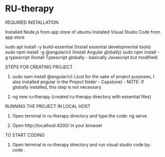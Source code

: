 # RU-therapy
REQUIRED INSTALLATION

Installed Node.js from app store of ubuntu
Installed Visual Studio Code from app store


sudo apt install -y build-essential (Install essential developmental tools)
sudo npm install -g @angular/cli (Install Angular globally)
sudo npm install -g typescript (Install Typescript globally - basically Javascript but modified)



STEPS FOR CREATING PROJECT

1. sudo npm install @angular/cli (Just for the sake of project purposes, I also installed angular in the Project folder - Capstone) - NOTE: If globally installed, this step is not necessary

2. ng new ru-therapy (created ru-therapy directory with essential files)


RUNNING THE PROJECT IN LOCAL HOST

1. Open terminal in ru-therapy directory and type the code: ng serve

2. Open http://localhost:4200/ in your browser

TO START CODING

1. Open terminal in ru-therapy directory and run visual studio code by: code .


